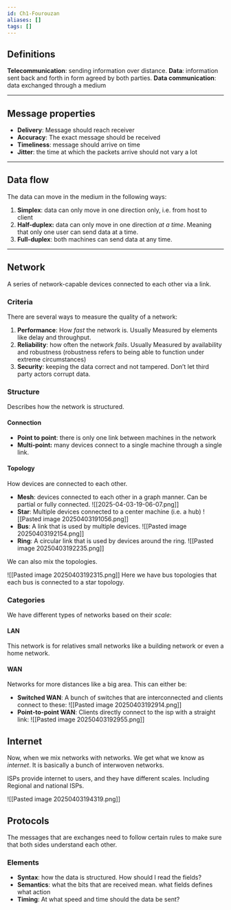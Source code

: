 ```yaml
---
id: Ch1-Fourouzan
aliases: []
tags: []
---
```

## Definitions

**Telecommunication**: sending information over distance.
**Data**: information sent back and forth in form agreed by both parties.
**Data communication**: data exchanged through a medium

---

## Message properties

- **Delivery**: Message should reach receiver
- **Accuracy**: The exact message should be received
- **Timeliness**: message should arrive on time
- **Jitter**: the time at which the packets arrive should not vary a lot

---

## Data flow

The data can move in the medium in the following ways:

1. **Simplex**: data can only move in one direction only, i.e. from host to client
2. **Half-duplex:** data can only move in one direction _at a time_. Meaning that only one user can send data at a time.
3. **Full-duplex**: both machines can send data at any time.

---

## Network

A series of network-capable devices connected to each other via a link.

### Criteria

There are several ways to measure the quality of a network:

1. **Performance**: How _fast_ the network is. Usually Measured by elements like delay and throughput.
2. **Reliability**: how often the network _fails_. Usually Measured by availability and robustness (robustness refers to being able to function under extreme circumstances)
3. **Security**: keeping the data correct and not tampered. Don’t let third party actors corrupt data.

### Structure

Describes how the network is structured.

#### Connection

- **Point to point**: there is only one link between machines in the network
- **Multi-point:** many devices connect to a single machine through a single link.

#### Topology

How devices are connected to each other.

- **Mesh**: devices connected to each other in a graph manner. Can be partial or fully connected.
  ![[2025-04-03-19-06-07.png]]
- **Star**: Multiple devices connected to a center machine (i.e. a hub)
	![[Pasted image 20250403191056.png]]
- **Bus**: A link that is used by multiple devices.
	![[Pasted image 20250403192154.png]]
- **Ring**: A circular link that is used by devices around the ring.
	![[Pasted image 20250403192235.png]]

We can also mix the topologies. 

![[Pasted image 20250403192315.png]]
Here we have bus topologies that each bus is connected to a star topology.

### Categories

We have different types of networks based on their *scale*:

#### LAN

This network is for relatives small networks like a building network or even a home network.

#### WAN

Networks for more distances like a big area. This can either be:
- **Switched WAN**: A bunch of switches that are interconnected and clients connect to these:
	![[Pasted image 20250403192914.png]]
- **Point-to-point WAN**: Clients directly connect to the isp with a straight link:
	![[Pasted image 20250403192955.png]]


## Internet

Now, when we mix networks with networks. We get what we know as *internet*. It is basically a bunch of interwoven networks.

ISPs provide internet to users, and they have different scales. Including Regional and national ISPs. 

![[Pasted image 20250403194319.png]]

## Protocols

The messages that are exchanges need to follow certain rules to make sure that both sides understand each other. 

### Elements

- **Syntax**: how the data is structured. How should I read the fields?
- **Semantics**: what the bits that are received mean. what fields defines what action
- **Timing**: At what speed and time should the data be sent?

